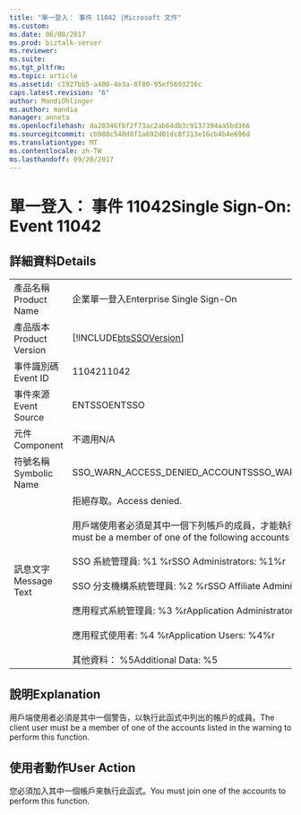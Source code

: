 ```yaml
---
title: "單一登入： 事件 11042 |Microsoft 文件"
ms.custom: 
ms.date: 06/08/2017
ms.prod: biztalk-server
ms.reviewer: 
ms.suite: 
ms.tgt_pltfrm: 
ms.topic: article
ms.assetid: c1927bb5-a400-4e3a-8f80-95ef5693216c
caps.latest.revision: "6"
author: MandiOhlinger
ms.author: mandia
manager: anneta
ms.openlocfilehash: da20346fbf2f73ac2ab64db3c9137394aa5bd366
ms.sourcegitcommit: cb908c540d8f1a692d01dc8f313e16cb4b4e696d
ms.translationtype: MT
ms.contentlocale: zh-TW
ms.lasthandoff: 09/20/2017
---
```

# <a name="single-sign-on-event-11042"></a><span data-ttu-id="55d2b-102">單一登入： 事件 11042</span><span class="sxs-lookup"><span data-stu-id="55d2b-102">Single Sign-On: Event 11042</span></span>
## <a name="details"></a><span data-ttu-id="55d2b-103">詳細資料</span><span class="sxs-lookup"><span data-stu-id="55d2b-103">Details</span></span>  
  
|||  
|-|-|  
|<span data-ttu-id="55d2b-104">產品名稱</span><span class="sxs-lookup"><span data-stu-id="55d2b-104">Product Name</span></span>|<span data-ttu-id="55d2b-105">企業單一登入</span><span class="sxs-lookup"><span data-stu-id="55d2b-105">Enterprise Single Sign-On</span></span>|  
|<span data-ttu-id="55d2b-106">產品版本</span><span class="sxs-lookup"><span data-stu-id="55d2b-106">Product Version</span></span>|[!INCLUDE[btsSSOVersion](../includes/btsssoversion-md.md)]|  
|<span data-ttu-id="55d2b-107">事件識別碼</span><span class="sxs-lookup"><span data-stu-id="55d2b-107">Event ID</span></span>|<span data-ttu-id="55d2b-108">11042</span><span class="sxs-lookup"><span data-stu-id="55d2b-108">11042</span></span>|  
|<span data-ttu-id="55d2b-109">事件來源</span><span class="sxs-lookup"><span data-stu-id="55d2b-109">Event Source</span></span>|<span data-ttu-id="55d2b-110">ENTSSO</span><span class="sxs-lookup"><span data-stu-id="55d2b-110">ENTSSO</span></span>|  
|<span data-ttu-id="55d2b-111">元件</span><span class="sxs-lookup"><span data-stu-id="55d2b-111">Component</span></span>|<span data-ttu-id="55d2b-112">不適用</span><span class="sxs-lookup"><span data-stu-id="55d2b-112">N/A</span></span>|  
|<span data-ttu-id="55d2b-113">符號名稱</span><span class="sxs-lookup"><span data-stu-id="55d2b-113">Symbolic Name</span></span>|<span data-ttu-id="55d2b-114">SSO_WARN_ACCESS_DENIED_ACCOUNTS</span><span class="sxs-lookup"><span data-stu-id="55d2b-114">SSO_WARN_ACCESS_DENIED_ACCOUNTS</span></span>|  
|<span data-ttu-id="55d2b-115">訊息文字</span><span class="sxs-lookup"><span data-stu-id="55d2b-115">Message Text</span></span>|<span data-ttu-id="55d2b-116">拒絕存取。</span><span class="sxs-lookup"><span data-stu-id="55d2b-116">Access denied.</span></span><br /><br /> <span data-ttu-id="55d2b-117">用戶端使用者必須是其中一個下列帳戶的成員，才能執行此 function.%r</span><span class="sxs-lookup"><span data-stu-id="55d2b-117">The client user must be a member of one of the following accounts to perform this function.%r</span></span><br /><br /> <span data-ttu-id="55d2b-118">SSO 系統管理員: %1 %r</span><span class="sxs-lookup"><span data-stu-id="55d2b-118">SSO Administrators: %1%r</span></span><br /><br /> <span data-ttu-id="55d2b-119">SSO 分支機構系統管理員: %2 %r</span><span class="sxs-lookup"><span data-stu-id="55d2b-119">SSO Affiliate Administrators: %2%r</span></span><br /><br /> <span data-ttu-id="55d2b-120">應用程式系統管理員: %3 %r</span><span class="sxs-lookup"><span data-stu-id="55d2b-120">Application Administrators: %3%r</span></span><br /><br /> <span data-ttu-id="55d2b-121">應用程式使用者: %4 %r</span><span class="sxs-lookup"><span data-stu-id="55d2b-121">Application Users: %4%r</span></span><br /><br /> <span data-ttu-id="55d2b-122">其他資料： %5</span><span class="sxs-lookup"><span data-stu-id="55d2b-122">Additional Data: %5</span></span>|  
  
## <a name="explanation"></a><span data-ttu-id="55d2b-123">說明</span><span class="sxs-lookup"><span data-stu-id="55d2b-123">Explanation</span></span>  
 <span data-ttu-id="55d2b-124">用戶端使用者必須是其中一個警告，以執行此函式中列出的帳戶的成員。</span><span class="sxs-lookup"><span data-stu-id="55d2b-124">The client user must be a member of one of the accounts listed in the warning to perform this function.</span></span>  
  
## <a name="user-action"></a><span data-ttu-id="55d2b-125">使用者動作</span><span class="sxs-lookup"><span data-stu-id="55d2b-125">User Action</span></span>  
 <span data-ttu-id="55d2b-126">您必須加入其中一個帳戶來執行此函式。</span><span class="sxs-lookup"><span data-stu-id="55d2b-126">You must join one of the accounts to perform this function.</span></span>